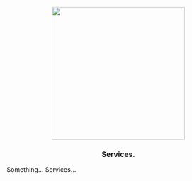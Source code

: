 <p align='center' style='text-align:center; width:100%;' width='100%'>
  <img src="http://bosbec.io/res/bosbec_navbar_logo_svg.svg" style='width:300px;' width='300px'/>
</p>


### <center>Services.</center>


Something... Services...
